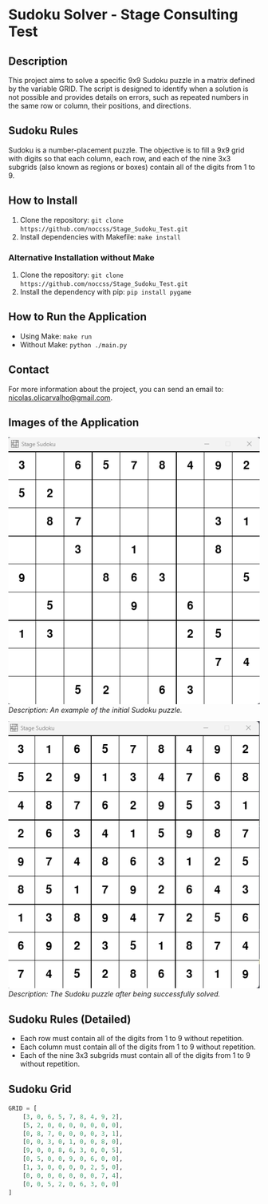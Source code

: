 # Sudoku Solver - Stage Consulting Test

## Description
This project aims to solve a specific 9x9 Sudoku puzzle in a matrix defined by the variable GRID. The script is designed to identify when a solution is not possible and provides details on errors, such as repeated numbers in the same row or column, their positions, and directions.

## Sudoku Rules
Sudoku is a number-placement puzzle. The objective is to fill a 9x9 grid with digits so that each column, each row, and each of the nine 3x3 subgrids (also known as regions or boxes) contain all of the digits from 1 to 9.

## How to Install
1. Clone the repository: `git clone https://github.com/noccss/Stage_Sudoku_Test.git`
2. Install dependencies with Makefile: `make install`

### Alternative Installation without Make
1. Clone the repository: `git clone https://github.com/noccss/Stage_Sudoku_Test.git`
2. Install the dependency with pip: `pip install pygame`

## How to Run the Application
- Using Make: `make run`
- Without Make: `python ./main.py`

## Contact
For more information about the project, you can send an email to: [nicolas.olicarvalho@gmail.com](mailto:nicolas.olicarvalho@gmail.com).

## Images of the Application

![Sudoku Template](asset/screenshot/sudoku_template.png)
*Description: An example of the initial Sudoku puzzle.*

![Sudoku Solved](asset/screenshot/sudoku_solved.png)
*Description: The Sudoku puzzle after being successfully solved.*

## Sudoku Rules (Detailed)
- Each row must contain all of the digits from 1 to 9 without repetition.
- Each column must contain all of the digits from 1 to 9 without repetition.
- Each of the nine 3x3 subgrids must contain all of the digits from 1 to 9 without repetition.

## Sudoku Grid
```python
GRID = [
    [3, 0, 6, 5, 7, 8, 4, 9, 2],
    [5, 2, 0, 0, 0, 0, 0, 0, 0],
    [0, 8, 7, 0, 0, 0, 0, 3, 1],
    [0, 0, 3, 0, 1, 0, 0, 8, 0],
    [9, 0, 0, 8, 6, 3, 0, 0, 5],
    [0, 5, 0, 0, 9, 0, 6, 0, 0],
    [1, 3, 0, 0, 0, 0, 2, 5, 0],
    [0, 0, 0, 0, 0, 0, 0, 7, 4],
    [0, 0, 5, 2, 0, 6, 3, 0, 0]
]
